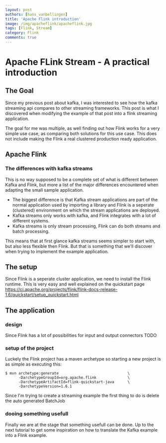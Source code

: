 ```yaml
---
layout: post
authors: [hans_vanbellingen]
title: 'Apache Flink introduction'
image: /img/apacheflink/apacheflink.jpg
tags: [Flink, Stream]
category: Flink
comments: true
---
```


# Apache FLink Stream - A practical introduction

##  The Goal

Since my previous post about kafka, I was interested to see how the kafka streaming api compares to other streaming frameworks.
This post is what I discovered when modifying the example of that post into a flink streaming application.

The goal for me was multiple, as well finding out how Flink works for a very simple use case, as comparing both solutions for this use case.
This does not include making the Flink a real clustered production ready application.

## Apache Flink

### The differences with kafka streams

This is no way supposed to be a complete set of what is different between Kafka and Flink, but more a list of the major differences encountered when adapting the small sample application.

- The biggest difference is that Kafka stream applications are part of the normal application used by importing a library 
and Flink is a seperate (clustered) environment on which the stream applications are deployed.
- Kafka streams only works with kafka, and Flink integrates with a lot of different systems.
- Kafka streams is only stream processing, Flink can do both streams and batch processing.

This means that at first glance kafka streams seems simpler to start with, but also less flexible then Flink. But that is something that we'll discover when trying to implement the example application.

## The setup

Since Flink is a seperate cluster application, we need to install the Flink runtime.
This is very easy and well explained on the quickstart page https://ci.apache.org/projects/flink/flink-docs-release-1.6/quickstart/setup_quickstart.html

## The application

### design
Since Flink has a lot of possibilities for input and output connectors TODO

### setup of the project
Luckely the Flink project has a maven archetype so starting a new project is as simple as executing this: 
```
$ mvn archetype:generate                               \
      -DarchetypeGroupId=org.apache.flink              \
      -DarchetypeArtifactId=flink-quickstart-java      \
      -DarchetypeVersion=1.6.1
```
Since I'm trying to create a streaming example the first thing to do is delete the auto generated BatchJob

### dooing something usefull
Finally we are at the stage that something usefull can be done. Up to the next tutorial to get some inspiration on how to translate the Kafka example into a Flink example.

